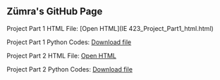 ## Zümra's GitHub Page 

Project Part 1 HTML File: [Open HTML](IE 423_Project_Part1_html.html)
 
Project Part 1 Python Codes: [Download file](IE423_Project_Part1_Code.py)

Project Part 2 HTML File: [Open HTML](IE423_Project_Part_2.html)
 
Project Part 2 Python Codes: [Download file](IE423_Project_Part2_Code.py)



